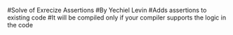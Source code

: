 #Solve of Exrecize Assertions
#By Yechiel Levin
#Adds assertions to existing code
#It will be compiled only if your compiler supports the logic in the code
